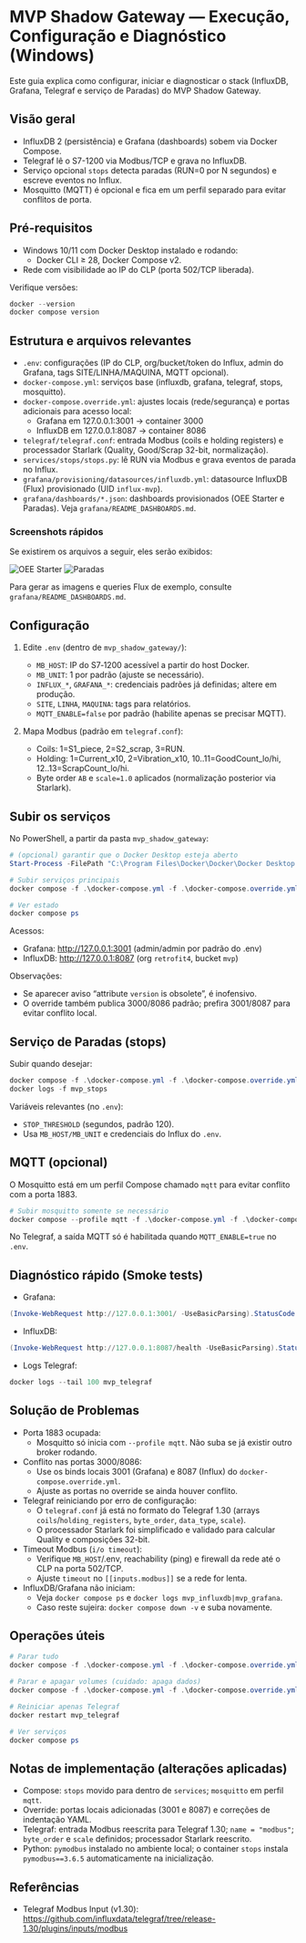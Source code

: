 # MVP Shadow Gateway — Execução, Configuração e Diagnóstico (Windows)

Este guia explica como configurar, iniciar e diagnosticar o stack (InfluxDB, Grafana, Telegraf e serviço de Paradas) do MVP Shadow Gateway.

## Visão geral
- InfluxDB 2 (persistência) e Grafana (dashboards) sobem via Docker Compose.
- Telegraf lê o S7-1200 via Modbus/TCP e grava no InfluxDB.
- Serviço opcional `stops` detecta paradas (RUN=0 por N segundos) e escreve eventos no Influx.
- Mosquitto (MQTT) é opcional e fica em um perfil separado para evitar conflitos de porta.

## Pré‑requisitos
- Windows 10/11 com Docker Desktop instalado e rodando:
  - Docker CLI ≥ 28, Docker Compose v2.
- Rede com visibilidade ao IP do CLP (porta 502/TCP liberada).

Verifique versões:
```powershell
docker --version
docker compose version
```

## Estrutura e arquivos relevantes
- `.env`: configurações (IP do CLP, org/bucket/token do Influx, admin do Grafana, tags SITE/LINHA/MAQUINA, MQTT opcional).
- `docker-compose.yml`: serviços base (influxdb, grafana, telegraf, stops, mosquitto).
- `docker-compose.override.yml`: ajustes locais (rede/segurança) e portas adicionais para acesso local:
  - Grafana em 127.0.0.1:3001 → container 3000
  - InfluxDB em 127.0.0.1:8087 → container 8086
- `telegraf/telegraf.conf`: entrada Modbus (coils e holding registers) e processador Starlark (Quality, Good/Scrap 32-bit, normalização).
- `services/stops/stops.py`: lê RUN via Modbus e grava eventos de parada no Influx.
 - `grafana/provisioning/datasources/influxdb.yml`: datasource InfluxDB (Flux) provisionado (UID `influx-mvp`).
 - `grafana/dashboards/*.json`: dashboards provisionados (OEE Starter e Paradas). Veja `grafana/README_DASHBOARDS.md`.

### Screenshots rápidos
Se existirem os arquivos a seguir, eles serão exibidos:

![OEE Starter](./grafana/screenshots/oee_mvp.png)
![Paradas](./grafana/screenshots/stops_mvp.png)

Para gerar as imagens e queries Flux de exemplo, consulte `grafana/README_DASHBOARDS.md`.

## Configuração
1) Edite `.env` (dentro de `mvp_shadow_gateway/`):
   - `MB_HOST`: IP do S7‑1200 acessível a partir do host Docker.
   - `MB_UNIT`: 1 por padrão (ajuste se necessário).
   - `INFLUX_*`, `GRAFANA_*`: credenciais padrões já definidas; altere em produção.
   - `SITE`, `LINHA`, `MAQUINA`: tags para relatórios.
   - `MQTT_ENABLE=false` por padrão (habilite apenas se precisar MQTT).

2) Mapa Modbus (padrão em `telegraf.conf`):
   - Coils: 1=S1_piece, 2=S2_scrap, 3=RUN.
   - Holding: 1=Current_x10, 2=Vibration_x10, 10..11=GoodCount_lo/hi, 12..13=ScrapCount_lo/hi.
   - Byte order `AB` e `scale=1.0` aplicados (normalização posterior via Starlark).

## Subir os serviços
No PowerShell, a partir da pasta `mvp_shadow_gateway`:
```powershell
# (opcional) garantir que o Docker Desktop esteja aberto
Start-Process -FilePath "C:\Program Files\Docker\Docker\Docker Desktop.exe"

# Subir serviços principais
docker compose -f .\docker-compose.yml -f .\docker-compose.override.yml up -d influxdb grafana telegraf

# Ver estado
docker compose ps
```
Acessos:
- Grafana: http://127.0.0.1:3001 (admin/admin por padrão do .env)
- InfluxDB: http://127.0.0.1:8087 (org `retrofit4`, bucket `mvp`)

Observações:
- Se aparecer aviso “attribute `version` is obsolete”, é inofensivo.
- O override também publica 3000/8086 padrão; prefira 3001/8087 para evitar conflito local.

## Serviço de Paradas (stops)
Subir quando desejar:
```powershell
docker compose -f .\docker-compose.yml -f .\docker-compose.override.yml up -d stops
docker logs -f mvp_stops
```
Variáveis relevantes (no `.env`):
- `STOP_THRESHOLD` (segundos, padrão 120).
- Usa `MB_HOST/MB_UNIT` e credenciais do Influx do `.env`.

## MQTT (opcional)
O Mosquitto está em um perfil Compose chamado `mqtt` para evitar conflito com a porta 1883.
```powershell
# Subir mosquitto somente se necessário
docker compose --profile mqtt -f .\docker-compose.yml -f .\docker-compose.override.yml up -d mosquitto
```
No Telegraf, a saída MQTT só é habilitada quando `MQTT_ENABLE=true` no `.env`.

## Diagnóstico rápido (Smoke tests)
- Grafana:
```powershell
(Invoke-WebRequest http://127.0.0.1:3001/ -UseBasicParsing).StatusCode  # Esperado: 200
```
- InfluxDB:
```powershell
(Invoke-WebRequest http://127.0.0.1:8087/health -UseBasicParsing).StatusCode  # Esperado: 200
```
- Logs Telegraf:
```powershell
docker logs --tail 100 mvp_telegraf
```

## Solução de Problemas
- Porta 1883 ocupada:
  - Mosquitto só inicia com `--profile mqtt`. Não suba se já existir outro broker rodando.
- Conflito nas portas 3000/8086:
  - Use os binds locais 3001 (Grafana) e 8087 (Influx) do `docker-compose.override.yml`.
  - Ajuste as portas no override se ainda houver conflito.
- Telegraf reiniciando por erro de configuração:
  - O `telegraf.conf` já está no formato do Telegraf 1.30 (arrays `coils`/`holding_registers`, `byte_order`, `data_type`, `scale`).
  - O processador Starlark foi simplificado e validado para calcular Quality e composições 32-bit.
- Timeout Modbus (`i/o timeout`):
  - Verifique `MB_HOST`/.env, reachability (ping) e firewall da rede até o CLP na porta 502/TCP.
  - Ajuste `timeout` no `[[inputs.modbus]]` se a rede for lenta.
- InfluxDB/Grafana não iniciam:
  - Veja `docker compose ps` e `docker logs mvp_influxdb|mvp_grafana`.
  - Caso reste sujeira: `docker compose down -v` e suba novamente.

## Operações úteis
```powershell
# Parar tudo
docker compose -f .\docker-compose.yml -f .\docker-compose.override.yml down

# Parar e apagar volumes (cuidado: apaga dados)
docker compose -f .\docker-compose.yml -f .\docker-compose.override.yml down -v

# Reiniciar apenas Telegraf
docker restart mvp_telegraf

# Ver serviços
docker compose ps
```

## Notas de implementação (alterações aplicadas)
- Compose: `stops` movido para dentro de `services`; `mosquitto` em perfil `mqtt`.
- Override: portas locais adicionadas (3001 e 8087) e correções de indentação YAML.
- Telegraf: entrada Modbus reescrita para Telegraf 1.30; `name = "modbus"`; `byte_order` e `scale` definidos; processador Starlark reescrito.
- Python: `pymodbus` instalado no ambiente local; o container `stops` instala `pymodbus==3.6.5` automaticamente na inicialização.

## Referências
- Telegraf Modbus Input (v1.30): https://github.com/influxdata/telegraf/tree/release-1.30/plugins/inputs/modbus
